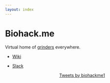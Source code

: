 ```yaml
---
layout: index
---
```


# Biohack.me
Virtual home of [grinders](https://en.wikipedia.org/wiki/Grinder_(biohacking)) everywhere.

* [Wiki](https://wiki.biohack.me)

* [Slack](https://join.slack.com/t/grindsyndicate/shared_invite/zt-1naxew58y-Z~jORpFKt5tdi9xhk_4uZA)

<div class="jekyll-twitter-plugin" align="center">
  <div class="jekyll-twitter-plugin"><a class="twitter-timeline" data-width="500" data-tweet-limit="5" href="https://twitter.com/biohackme1?ref_src=twsrc%5Etfw">Tweets by biohackme1</a>
<script async="" src="https://platform.twitter.com/widgets.js" charset="utf-8"></script>
</div>
</div>